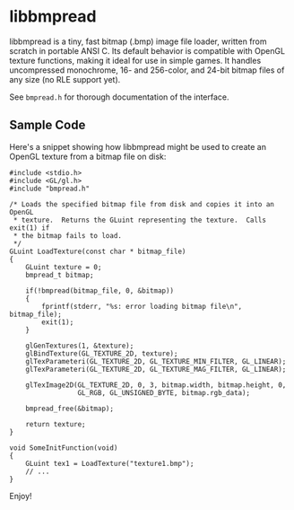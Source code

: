 libbmpread
==========

libbmpread is a tiny, fast bitmap (.bmp) image file loader, written from
scratch in portable ANSI C.  Its default behavior is compatible with OpenGL
texture functions, making it ideal for use in simple games.  It handles
uncompressed monochrome, 16- and 256-color, and 24-bit bitmap files of any size
(no RLE support yet).

See `bmpread.h` for thorough documentation of the interface.

Sample Code
-----------

Here's a snippet showing how libbmpread might be used to create an OpenGL
texture from a bitmap file on disk:

    #include <stdio.h>
    #include <GL/gl.h>
    #include "bmpread.h"

    /* Loads the specified bitmap file from disk and copies it into an OpenGL
     * texture.  Returns the GLuint representing the texture.  Calls exit(1) if
     * the bitmap fails to load.
     */
    GLuint LoadTexture(const char * bitmap_file)
    {
        GLuint texture = 0;
        bmpread_t bitmap;

        if(!bmpread(bitmap_file, 0, &bitmap))
        {
            fprintf(stderr, "%s: error loading bitmap file\n", bitmap_file);
            exit(1);
        }

        glGenTextures(1, &texture);
        glBindTexture(GL_TEXTURE_2D, texture);
        glTexParameteri(GL_TEXTURE_2D, GL_TEXTURE_MIN_FILTER, GL_LINEAR);
        glTexParameteri(GL_TEXTURE_2D, GL_TEXTURE_MAG_FILTER, GL_LINEAR);

        glTexImage2D(GL_TEXTURE_2D, 0, 3, bitmap.width, bitmap.height, 0,
                     GL_RGB, GL_UNSIGNED_BYTE, bitmap.rgb_data);

        bmpread_free(&bitmap);

        return texture;
    }

    void SomeInitFunction(void)
    {
        GLuint tex1 = LoadTexture("texture1.bmp");
        // ...
    }

Enjoy!
